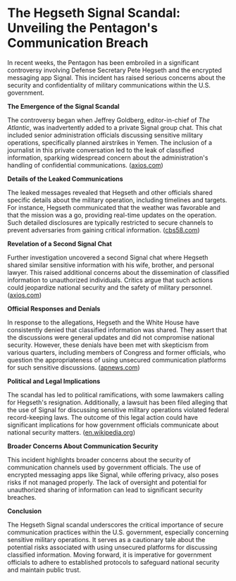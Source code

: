 # The Hegseth Signal Scandal: Unveiling the Pentagon's Communication Breach

In recent weeks, the Pentagon has been embroiled in a significant controversy involving Defense Secretary Pete Hegseth and the encrypted messaging app Signal. This incident has raised serious concerns about the security and confidentiality of military communications within the U.S. government.

**The Emergence of the Signal Scandal**

The controversy began when Jeffrey Goldberg, editor-in-chief of *The Atlantic*, was inadvertently added to a private Signal group chat. This chat included senior administration officials discussing sensitive military operations, specifically planned airstrikes in Yemen. The inclusion of a journalist in this private conversation led to the leak of classified information, sparking widespread concern about the administration's handling of confidential communications. ([axios.com](https://www.axios.com/2025/04/24/trump-jeffrey-goldberg-atlantic-editor-interview-signal?utm_source=openai))

**Details of the Leaked Communications**

The leaked messages revealed that Hegseth and other officials shared specific details about the military operation, including timelines and targets. For instance, Hegseth communicated that the weather was favorable and that the mission was a go, providing real-time updates on the operation. Such detailed disclosures are typically restricted to secure channels to prevent adversaries from gaining critical information. ([cbs58.com](https://www.cbs58.com/news/sources-say-the-details-shared-by-hegseth-in-signal-chat-were-classified-as-atlantic-publishes-additional-messages?utm_source=openai))

**Revelation of a Second Signal Chat**

Further investigation uncovered a second Signal chat where Hegseth shared similar sensitive information with his wife, brother, and personal lawyer. This raised additional concerns about the dissemination of classified information to unauthorized individuals. Critics argue that such actions could jeopardize national security and the safety of military personnel. ([axios.com](https://www.axios.com/2025/04/21/hegseth-second-signal-chat-yemen-strikes-houthis?utm_source=openai))

**Official Responses and Denials**

In response to the allegations, Hegseth and the White House have consistently denied that classified information was shared. They assert that the discussions were general updates and did not compromise national security. However, these denials have been met with skepticism from various quarters, including members of Congress and former officials, who question the appropriateness of using unsecured communication platforms for such sensitive discussions. ([apnews.com](https://apnews.com/article/30dc4c3d0e75a89f3fd883f38b26afff?utm_source=openai))

**Political and Legal Implications**

The scandal has led to political ramifications, with some lawmakers calling for Hegseth's resignation. Additionally, a lawsuit has been filed alleging that the use of Signal for discussing sensitive military operations violated federal record-keeping laws. The outcome of this legal action could have significant implications for how government officials communicate about national security matters. ([en.wikipedia.org](https://en.wikipedia.org/wiki/American_Oversight_v._Hegseth?utm_source=openai))

**Broader Concerns About Communication Security**

This incident highlights broader concerns about the security of communication channels used by government officials. The use of encrypted messaging apps like Signal, while offering privacy, also poses risks if not managed properly. The lack of oversight and potential for unauthorized sharing of information can lead to significant security breaches.

**Conclusion**

The Hegseth Signal scandal underscores the critical importance of secure communication practices within the U.S. government, especially concerning sensitive military operations. It serves as a cautionary tale about the potential risks associated with using unsecured platforms for discussing classified information. Moving forward, it is imperative for government officials to adhere to established protocols to safeguard national security and maintain public trust.